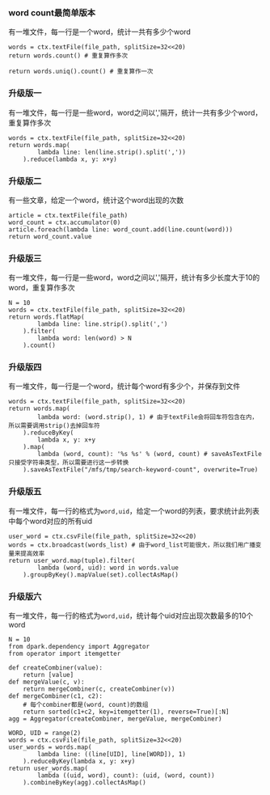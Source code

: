 ### word count最简单版本
有一堆文件，每一行是一个word，统计一共有多少个word

    words = ctx.textFile(file_path, splitSize=32<<20)
    return words.count() # 重复算作多次
    
    return words.uniq().count() # 重复算作一次

### 升级版一
有一堆文件，每一行是一些word，word之间以','隔开，统计一共有多少个word，重复算作多次

    words = ctx.textFile(file_path, splitSize=32<<20)
    return words.map(
            lambda line: len(line.strip().split(','))
        ).reduce(lambda x, y: x+y)

### 升级版二
有一些文章，给定一个word，统计这个word出现的次数

    article = ctx.textFile(file_path)
    word_count = ctx.accumulator(0)
    article.foreach(lambda line: word_count.add(line.count(word)))
    return word_count.value

### 升级版三
有一堆文件，每一行是一些word，word之间以','隔开，统计有多少长度大于10的word，重复算作多次

    N = 10
    words = ctx.textFile(file_path, splitSize=32<<20)
    return words.flatMap(
            lambda line: line.strip().split(',')
        ).filter(
            lambda word: len(word) > N
        ).count()

### 升级版四
有一堆文件，每一行是一个word，统计每个word有多少个，并保存到文件

    words = ctx.textFile(file_path, splitSize=32<<20)
    return words.map(
            lambda word: (word.strip(), 1) # 由于textFile会将回车符包含在内，所以需要调用strip()去掉回车符
        ).reduceByKey(
            lambda x, y: x+y
        ).map(
            lambda (word, count): '%s %s' % (word, count) # saveAsTextFile只接受字符串类型，所以需要进行这一步转换
        ).saveAsTextFile("/mfs/tmp/search-keyword-count", overwrite=True)

### 升级版五
有一堆文件，每一行的格式为`word,uid`，给定一个word的列表，要求统计此列表中每个word对应的所有uid

    user_word = ctx.csvFile(file_path, splitSize=32<<20)
    words = ctx.broadcast(words_list) # 由于word_list可能很大，所以我们用广播变量来提高效率
    return user_word.map(tuple).filter(
            lambda (word, uid): word in words.value
        ).groupByKey().mapValue(set).collectAsMap()

### 升级版六
有一堆文件，每一行的格式为`word,uid`，统计每个uid对应出现次数最多的10个word

    N = 10
    from dpark.dependency import Aggregator
    from operator import itemgetter

    def createCombiner(value):
        return [value]
    def mergeValue(c, v):
        return mergeCombiner(c, createCombiner(v))
    def mergeCombiner(c1, c2):
        # 每个combiner都是(word, count)的数组
        return sorted(c1+c2, key=itemgetter(1), reverse=True)[:N]
    agg = Aggregator(createCombiner, mergeValue, mergeCombiner)

    WORD, UID = range(2)
    words = ctx.csvFile(file_path, splitSize=32<<20)
    user_words = words.map(
            lambda line: ((line[UID], line[WORD]), 1)
        ).reduceByKey(lambda x, y: x+y)
    return user_words.map(
            lambda ((uid, word), count): (uid, (word, count))
        ).combineByKey(agg).collectAsMap()

